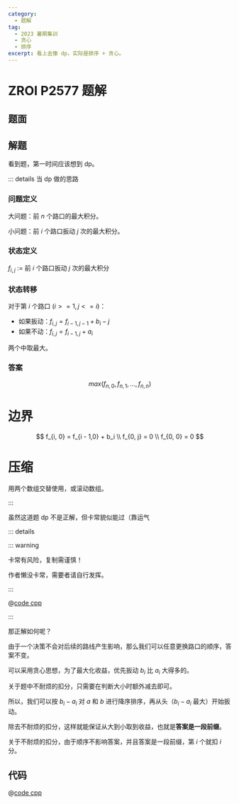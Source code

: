 ```yaml
---
category:
  - 题解
tag:
  - 2023 暑期集训
  - 贪心
  - 排序
excerpt: 看上去像 dp，实际是排序 + 贪心。
---
```


# ZROI P2577 题解

## 题面

<!-- @include: ../../source/ZR-P2577/problem.md -->

## 解题

看到题，第一时间应该想到 dp。

::: details 当 dp 做的思路

### 问题定义

大问题：前 $n$ 个路口的最大积分。

小问题：前 $i$ 个路口扳动 $j$ 次的最大积分。

### 状态定义

$f_{i,j}$ := 前 $i$ 个路口扳动 $j$ 次的最大积分

### 状态转移

对于第 $i$ 个路口 $(i >= 1, j <= i)$：

- 如果扳动：$f_{i,j} = f_{i - 1,j - 1} + b_i - j$
- 如果不动：$f_{i,j} = f_{i - 1,j} + a_i$

两个中取最大。

### 答案

$$ max(f_{n, 0}, f_{n, 1}, \ldots, f_{n, n}) $$

# 边界

$$
  f_{i, 0} = f_{i - 1,0} + b_i \\
  f_{0, j} = 0 \\
  f_{0, 0} = 0
$$

# 压缩

用两个数组交替使用，或滚动数组。

:::

虽然这道题 dp 不是正解，但卡常貌似能过（靠运气

::: details

::: warning

卡常有风险，复制需谨慎！

作者懒没卡常，需要者请自行发挥。

:::

@[code cpp](../../source/ZR-P2577/dp.cpp)

:::

那正解如何呢？

由于一个决策不会对后续的路线产生影响，那么我们可以任意更换路口的顺序，答案不变。

可以采用贪心思想，为了最大化收益，优先扳动 $b_i$ 比 $a_i$ 大得多的。

关于题中不耐烦的扣分，只需要在判断大小时额外减去即可。

所以，我们可以按 $b_i - a_i$ 对 $a$ 和 $b$ 进行降序排序，再从头（$b_i - a_i$ 最大）开始扳动。

除去不耐烦的扣分，这样就能保证从大到小取到收益，也就是**答案是一段前缀**。

关于不耐烦的扣分，由于顺序不影响答案，并且答案是一段前缀，第 $i$ 个就扣 $i$ 分。

## 代码

@[code cpp](../../source/ZR-P2577/sort.cpp)
